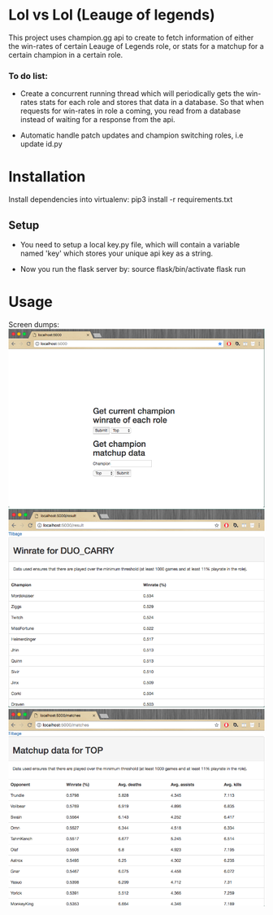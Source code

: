 # Lol vs Lol (Leauge of legends)
This project uses champion.gg api to create to fetch information of either the win-rates of certain Leauge of Legends role, or stats for a matchup for a certain champion in a certain role.

### To do list:
*  Create a concurrent running thread which will periodically gets the win-rates stats for each role and stores that data in a database.  So that when requests for win-rates in role a coming, you read from a database instead of waiting for a response from the api.

*  Automatic handle patch updates and champion switching roles, i.e update id.py

# Installation
Install dependencies into virtualenv:
    pip3 install -r requirements.txt

## Setup
*  You need to setup a local key.py file, which will contain a variable named 'key' which stores your unique api key as a string.

*  Now you run the flask server by:
    source flask/bin/activate
    flask run

# Usage
Screen dumps:
![Index](resources/index_dump.png)
![Results](resources/result_dump.png)
![Matches](resources/matches_dump.png)
